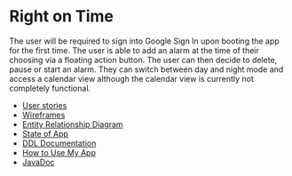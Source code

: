 # Right on Time

The user will be required to sign into Google Sign In upon booting the app for the first time.
The user is able to add an alarm at the time of their choosing via a floating action button.
The user can then decide to delete, pause or start an alarm. They can switch between
day and night mode and access a calendar view although the calendar view is currently 
not completely functional.


* [User stories](docs/user-stories.md)
* [Wireframes](docs/wireframes.md)
* [Entity Relationship Diagram](docs/erd.md)
* [State of App](docs/state-of-app.md)
* [DDL Documentation](docs/data-model.md)
* [How to Use My App](docs/how-to-use.md)
* [JavaDoc](file:///C:/Users/trabu/Desktop/bootcamp/projects/RightonTimeV5/docs/api/index.html)
